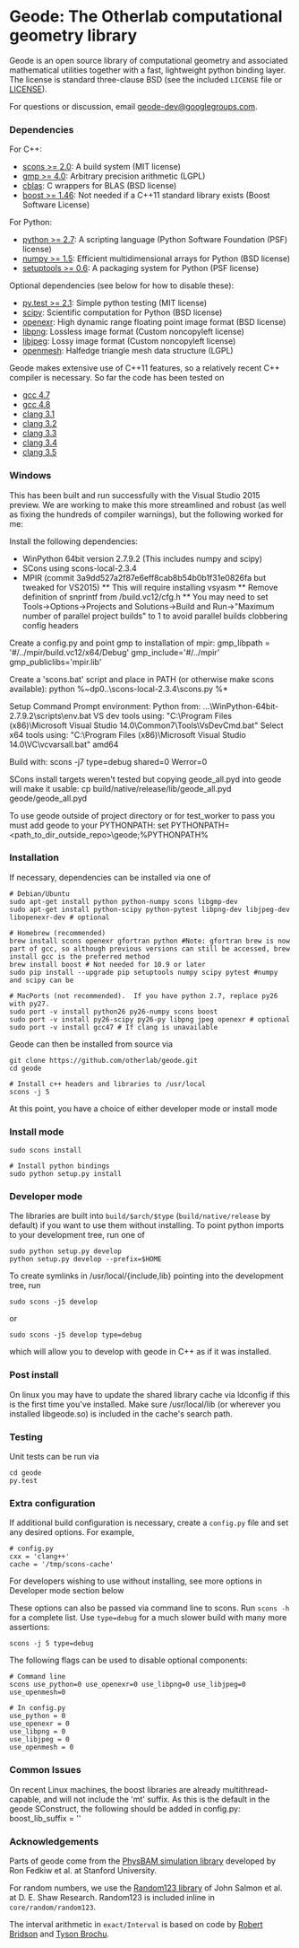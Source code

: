 Geode: The Otherlab computational geometry library
==================================================

Geode is an open source library of computational geometry and associated mathematical utilities
together with a fast, lightweight python binding layer.  The license is standard three-clause BSD
(see the included `LICENSE` file or [LICENSE](https://github.com/otherlab/core/blob/master/LICENSE)).

For questions or discussion, email geode-dev@googlegroups.com.

### Dependencies

For C++:

* [scons >= 2.0](http://www.scons.org): A build system (MIT license)
* [gmp >= 4.0](http://gmplib.org): Arbitrary precision arithmetic (LGPL)
* [cblas](http://www.netlib.org/blas/blast-forum/cblas.tgz): C wrappers for BLAS (BSD license)
* [boost >= 1.46](http://www.boost.org): Not needed if a C++11 standard library exists (Boost Software License)

For Python:

* [python >= 2.7](http://python.org): A scripting language (Python Software Foundation (PSF) license)
* [numpy >= 1.5](http://numpy.scipy.org): Efficient multidimensional arrays for Python (BSD license)
* [setuptools >= 0.6](http://pythonhosted.org/setuptools): A packaging system for Python (PSF license)

Optional dependencies (see below for how to disable these):

* [py.test >= 2.1](http://pytest.org): Simple python testing (MIT license)
* [scipy](http://www.scipy.org): Scientific computation for Python (BSD license)
* [openexr](http://www.openexr.com): High dynamic range floating point image format (BSD license)
* [libpng](http://www.libpng.org): Lossless image format (Custom noncopyleft license)
* [libjpeg](http://www.ijg.org): Lossy image format (Custom noncopyleft license)
* [openmesh](http://www.openmesh.org): Halfedge triangle mesh data structure (LGPL)

Geode makes extensive use of C++11 features, so a relatively recent C++ compiler is necessary.
So far the code has been tested on

* [gcc 4.7](http://gcc.gnu.org)
* [gcc 4.8](http://gcc.gnu.org)
* [clang 3.1](http://clang.llvm.org)
* [clang 3.2](http://clang.llvm.org)
* [clang 3.3](http://clang.llvm.org)
* [clang 3.4](http://clang.llvm.org)
* [clang 3.5](http://clang.llvm.org)

### Windows
  This has been built and run successfully with the Visual Studio 2015 preview. We are working to make this more streamlined and robust (as well as fixing the hundreds of compiler warnings), but the following worked for me:

  Install the following dependencies:
   * WinPython 64bit version 2.7.9.2 (This includes numpy and scipy)
   * SCons using scons-local-2.3.4
   * MPIR (commit 3a9dd527a2f87e6eff8cab8b54b0b1f31e0826fa but tweaked for VS2015)
   ** This will require installing vsyasm
   ** Remove definition of snprintf from /build.vc12/cfg.h
   ** You may need to set Tools->Options->Projects and Solutions->Build and Run->"Maximum number of parallel project builds" to 1 to avoid parallel builds clobbering config headers

   Create a config.py and point gmp to installation of mpir:
     gmp_libpath = '#/../mpir/build.vc12/x64/Debug'
     gmp_include='#/../mpir'
     gmp_publiclibs='mpir.lib'

   Create a 'scons.bat' script and place in PATH (or otherwise make scons available):
     python %~dp0..\scons-local-2.3.4\scons.py %*

   Setup Command Prompt environment:
     Python from:
       ...\WinPython-64bit-2.7.9.2\scripts\env.bat
     VS dev tools using:
       "C:\Program Files (x86)\Microsoft Visual Studio 14.0\Common7\Tools\VsDevCmd.bat"
     Select x64 tools using:
       "C:\Program Files (x86)\Microsoft Visual Studio 14.0\VC\vcvarsall.bat" amd64

   Build with:
     scons -j7 type=debug shared=0 Werror=0

   SCons install targets weren't tested but copying geode_all.pyd into geode will make it usable:
     cp build/native/release/lib/geode_all.pyd geode/geode_all.pyd

   To use geode outside of project directory or for test_worker to pass you must add geode to your PYTHONPATH:
     set PYTHONPATH=<path_to_dir_outside_repo>\geode;%PYTHONPATH%

### Installation

If necessary, dependencies can be installed via one of

    # Debian/Ubuntu
    sudo apt-get install python python-numpy scons libgmp-dev
    sudo apt-get install python-scipy python-pytest libpng-dev libjpeg-dev libopenexr-dev # optional

    # Homebrew (recommended)
    brew install scons openexr gfortran python #Note: gfortran brew is now part of gcc, so although previous versions can still be accessed, brew install gcc is the preferred method
    brew install boost # Not needed for 10.9 or later
    sudo pip install --upgrade pip setuptools numpy scipy pytest #numpy and scipy can be

    # MacPorts (not recommended).  If you have python 2.7, replace py26 with py27.
    sudo port -v install python26 py26-numpy scons boost
    sudo port -v install py26-scipy py26-py libpng jpeg openexr # optional
    sudo port -v install gcc47 # If clang is unavailable

Geode can then be installed from source via

    git clone https://github.com/otherlab/geode.git
    cd geode

    # Install c++ headers and libraries to /usr/local
    scons -j 5

At this point, you have a choice of either developer mode or install mode
### Install mode
    sudo scons install

    # Install python bindings
    sudo python setup.py install

### Developer mode

The libraries are built into `build/$arch/$type` (`build/native/release` by default) if you want to use them without installing.  To point python imports to your development tree, run one of

    sudo python setup.py develop
    python setup.py develop --prefix=$HOME

To create symlinks in /usr/local/{include,lib} pointing into the development tree, run

    sudo scons -j5 develop

or

    sudo scons -j5 develop type=debug

which will allow you to develop with geode in C++ as if it was installed.

### Post install

On linux you may have to update the shared library cache via ldconfig if this is the first time you've installed. Make sure /usr/local/lib (or wherever you installed libgeode.so) is included in the cache's search path.

### Testing

Unit tests can be run via

    cd geode
    py.test

### Extra configuration

If additional build configuration is necessary, create a `config.py` file and set any desired options.  For example,

    # config.py
    cxx = 'clang++'
    cache = '/tmp/scons-cache'

For developers wishing to use without installing, see more options in Developer mode section below

These options can also be passed via command line to scons.  Run `scons -h` for a complete list.
Use `type=debug` for a much slower build with many more assertions:

    scons -j 5 type=debug

The following flags can be used to disable optional components:

    # Command line
    scons use_python=0 use_openexr=0 use_libpng=0 use_libjpeg=0 use_openmesh=0

    # In config.py
    use_python = 0
    use_openexr = 0
    use_libpng = 0
    use_libjpeg = 0
    use_openmesh = 0

### Common Issues
On recent Linux machines, the boost libraries are already multithread-capable, and will not include the 'mt' suffix. As this is the default in the geode SConstruct, the following should be added in config.py:
    boost_lib_suffix = ''



### Acknowledgements

Parts of geode come from the [PhysBAM simulation library](http://physbam.stanford.edu) developed by
Ron Fedkiw et al. at Stanford University.

For random numbers, we use the [Random123 library](http://www.deshawresearch.com/resources_random123.html) of
John Salmon et al. at D. E. Shaw Research.  Random123 is included inline in `core/random/random123`.

The interval arithmetic in `exact/Interval` is based on code by [Robert Bridson](http://www.cs.ubc.ca/~rbridson)
and [Tyson Brochu](http://www.cs.ubc.ca/~tbrochu).

